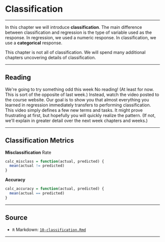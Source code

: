 # Classification





***

In this chapter we will introduce **classification**. The main difference between classification and regression is the type of variable used as the response. In regression, we used a numeric response. In classification, we use a **categorical** response.

This chapter is not all of classification. We will spend many additional chapters uncovering details of classification.

***

## Reading

We're going to try something odd this week No reading! (At least for now. This is sort of the opposite of last week.) Instead, watch the video posted to the course website. Our goal is to show you that almost everything you learned in regression immediately transfers to performing classification. This video simply defines a few new terms and tasks. It might prove frustrating at first, but hopefully you will quickly realize the pattern. (If not, we'll explain in greater detail over the next week chapters and weeks.)

***

## Classification Metrics

**Misclassification** Rate


```r
calc_misclass = function(actual, predicted) {
  mean(actual != predicted)
}
```

**Accuracy**


```r
calc_accuracy = function(actual, predicted) {
  mean(actual == predicted)
}
```

***

## Source

- `R` Markdown: [`10-classification.Rmd`](10-classification.Rmd)

***
